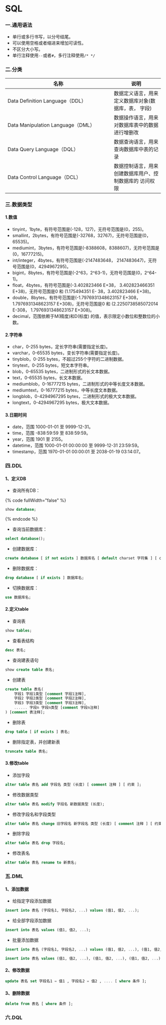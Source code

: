 # SQL

### 一.通用语法

* 单行或多行书写，以分号结尾。
* 可以使用空格或者缩进来增加可读性。
* 不区分大小写。
* 单行注释使用`--`或者`#`，多行注释使用`/* */`

### 二.分类

<table><thead><tr><th width="328">名称</th><th>说明</th></tr></thead><tbody><tr><td>Data Definition Language（DDL）</td><td>数据定义语言，用来定义数据库对象(数据库，表， 字段)</td></tr><tr><td>Data Manipulation Language（DML）</td><td>数据操作语言，用来对数据库表中的数据进行增删改</td></tr><tr><td>Data Query Language（DQL）</td><td>数据查询语言，用来查询数据库中表的记录</td></tr><tr><td>Data Control Language（DCL）</td><td>数据控制语言，用来创建数据库用户、控制数据库的 访问权限</td></tr></tbody></table>

### 三.数据类型

#### 1.数值

* tinyint，1byte，有符号范围是(-128，127)，无符号范围是(0，255)。
* smallint，2bytes，有符号范围是(-32768，32767)，无符号范围是(0，65535)。
* mediumint，3bytes，有符号范围是(-8388608，8388607)，无符号范围是(0，16777215)。
* int/integer，4bytes，有符号范围是(-2147483648， 2147483647)，无符号范围是(0，4294967295)。
* bigint，8bytes，有符号范围是(-2^63，2^63-1)，无符号范围是(0，2^64-1)。
* float，4bytes，有符号范围是(-3.402823466 E+38， 3.402823466351 E+38)，无符号范围是0 和 (1.175494351 E- 38，3.402823466 E+38)。
* double，8bytes，有符号范围是(-1.7976931348623157 E+308， 1.7976931348623157 E+308)，无符号范围是0 和 (2.2250738585072014 E-308， 1.7976931348623157 E+308)。
* decimal，范围依赖于M(精度)和D(标度) 的值，表示限定小数位和整数位的小数。

#### 2.字符串

* char，0-255 bytes，定长字符串(需要指定长度)。
* varchar，0-65535 bytes，变长字符串(需要指定长度)。
* tinyblob，0-255 bytes，不超过255个字符的二进制数据。
* tinytext，0-255 bytes，短文本字符串。
* blob，0-65535 bytes，二进制形式的长文本数据。
* text，0-65535 bytes，长文本数据。
* mediumblob，0-16777215 bytes，二进制形式的中等长度文本数据。
* mediumtext，0-16777215 bytes，中等长度文本数据。
* longblob，0-4294967295 bytes，二进制形式的极大文本数据。
* longtext，0-4294967295 bytes，极大文本数据。

#### 3.日期时间

* date，范围 1000-01-01 至 9999-12-31。
* time，范围 -838:59:59 至 838:59:59。
* year，范围 1901 至 2155。
* datetime，范围 1000-01-01 00:00:00 至 9999-12-31 23:59:59。
* timestamp，范围 1970-01-01 00:00:01 至 2038-01-19 03:14:07。

### 四.DDL

#### 1、定义DB

* 查询所有DB：

{% code fullWidth="false" %}
```sql
show database;
```
{% endcode %}

* 查询当前数据库：

```sql
select database();
```

* 创建数据库：

```sql
create database [ if not exists ] 数据库名 [ default charset 字符集 ] [ collate 排序 规则 ] ;
```

* 删除数据库：

```sql
drop database [ if exists ] 数据库名;
```

* 切换数据库：

```sql
use 数据库名;
```

#### 2.定义table

* 查询表

```sql
show tables;
```

* 查看表结构

```sql
desc 表名;
```

* 查询建表语句

```sql
show create table 表名;
```

* 创建表

```sql
create table 表名(
    字段1 字段1类型 [comment 字段1注释],
    字段2 字段2类型 [comment 字段2注释],
    字段3 字段3类型 [comment 字段3注释],
    ...... 字段n 字段n类型 [comment 字段n注释]
) [comment 表注释];
```

* 删除表

```sql
drop table [ if exists ] 表名;
```

* 删除指定表，并创建新表

```sql
truncate table 表名;
```

#### 3.修改table

* 添加字段

```sql
alter table 表名 add 字段名 类型 (长度) [ comment 注释 ] [ 约束 ];
```

* 修改数据类型

```sql
alter table 表名 modify 字段名 新数据类型 (长度);
```

* 修改字段名和字段类型

```sql
alter table 表名 change 旧字段名 新字段名 类型 (长度) [ comment 注释 ] [ 约束 ];
```

* 删除字段

```sql
alter table 表名 drop 字段名;
```

* 修改表名

```sql
alter table 表名 rename to 新表名;
```

### 五.DML

#### 1、添加数据

* 给指定字段添加数据

```sql
insert into 表名 (字段名1, 字段名2, ...) values (值1, 值2, ...);
```

* 给全部字段添加数据

```sql
insert into 表名 values (值1, 值2, ...);
```

* 批量添加数据

```sql
insert into 表名 (字段名1, 字段名2, ...) values (值1, 值2, ...), (值1, 值2, ...), (值 1, 值2, ...);

insert into 表名 values (值1, 值2, ...), (值1, 值2, ...), (值1, 值2, ...);
```

#### 2、修改数据

```sql
update 表名 set 字段名1 = 值1 , 字段名2 = 值2 , .... [ where 条件 ];
```

#### 3、删除数据

```sql
delete from 表名 [ where 条件 ];
```

### 六.DQL

